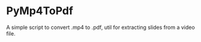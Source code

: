 # PyMp4ToPdf
A simple script to convert .mp4 to .pdf, util for extracting slides from a video file.
